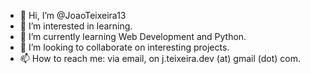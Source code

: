 - 👋 Hi, I’m @JoaoTeixeira13
- 👀 I’m interested in learning. 
- 🌱 I’m currently learning Web Development and Python.
- 💞️ I’m looking to collaborate on interesting projects.
- 📫 How to reach me: via email, on j.teixeira.dev (at) gmail (dot) com. 

<!---
JoaoTeixeira13/JoaoTeixeira13 is a ✨ special ✨ repository because its `README.md` (this file) appears on your GitHub profile.
You can click the Preview link to take a look at your changes.
--->

